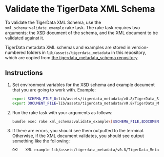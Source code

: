 # Validate the TigerData XML Schema

To validate the TigerData XML Schema, use the `xml_schema:validate_example` rake task.  The rake task requires two arguments; the XSD document of the schema, and the XML document to be validated against it.

TigerData metadata XML schemas and examples are stored in version-numbered folders in `lib/assets/tigerdata_metadata` in this repository, which are copied from [the tigerdata_metadata_schema repository](https://github.com/pulibrary/tigerdata_metadata_schema/).

## Instructions

1. Set environment variables for the XSD schema and example document that you are going to work with.  Example:
    ```bash 
    export SCHEMA_FILE_8=lib/assets/tigerdata_metadata/v0.8/TigerData_StandardMetadataSchema_v0.8.xsd
    export DOCUMENT_FILE=lib/assets/tigerdata_metadata/v0.8/TigerData_MetadataExample-Item_v0.8.xml
    ```
1. Run the rake task with your arguments as follows:
    ```bash 
    bundle exec rake xml_schema:validate_example\[$SCHEMA_FILE,$DOCUMENT_FILE]
    ```
1. If there are errors, you should see them outputted to the terminal.  Otherwise, if the XML document validates, you should see output something like the following:
   ```bash 
   OK! - XML example lib/assets/tigerdata_metadata/v0.8/TigerData_MetadataExample-Project-Request_v0.8.xml validates against schema lib/assets/tigerdata_metadata/v0.8/TigerData_StandardMetadataSchema_v0.8.xsd
   ```